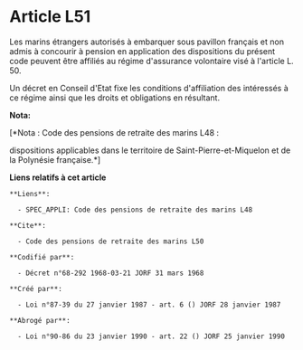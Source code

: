 # Article L51

Les marins étrangers autorisés à embarquer sous pavillon français et non admis à concourir à pension en application des
dispositions du présent code peuvent être affiliés au régime d'assurance volontaire visé à l'article L. 50.

Un décret en Conseil d'Etat fixe les conditions d'affiliation des intéressés à ce régime ainsi que les droits et obligations
en résultant.

**Nota:**

[*Nota : Code des pensions de retraite des marins L48 :

dispositions applicables dans le territoire de Saint-Pierre-et-Miquelon et de la Polynésie française.*]

**Liens relatifs à cet article**

	**Liens**:

	  - SPEC_APPLI: Code des pensions de retraite des marins L48

	**Cite**:

	  - Code des pensions de retraite des marins L50

	**Codifié par**:

	  - Décret n°68-292 1968-03-21 JORF 31 mars 1968

	**Créé par**:

	  - Loi n°87-39 du 27 janvier 1987 - art. 6 () JORF 28 janvier 1987

	**Abrogé par**:

	  - Loi n°90-86 du 23 janvier 1990 - art. 22 () JORF 25 janvier 1990

